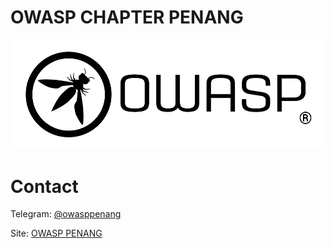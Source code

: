 # OWASP CHAPTER PENANG

![Logo of OWASP CHAPTER NATAL](assets/images/OWASP_logo_trademark.png)

# Contact
Telegram: [@owasppenang](https://t.me/)

Site: [OWASP PENANG](https://www.owasp.org/www-chapter-penang/)
